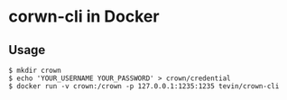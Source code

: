 # corwn-cli in Docker

## Usage

```shell
$ mkdir crown
$ echo 'YOUR_USERNAME YOUR_PASSWORD' > crown/credential
$ docker run -v crown:/crown -p 127.0.0.1:1235:1235 tevin/crown-cli
```
